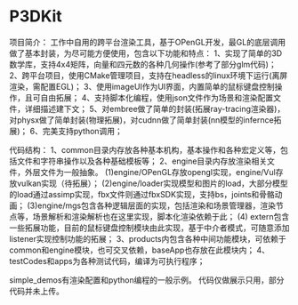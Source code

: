 # P3DKit
项目简介：
工作中自用的跨平台渲染工具，基于OPenGL开发，最GL的底层调用做了基本封装，为尽可能方便使用，包含以下功能和特点：
1、实现了简单的3D数学库，支持4x4矩阵，向量和四元数的各种几何操作(参考了部分glm代码)；
2、跨平台项目，使用CMake管理项目，支持在headless的linux环境下运行(离屏渲染，需配置EGL)；
3、使用imageUI作为UI界面，内置简单的鼠标键盘控制操作，且可自由拓展；
4、支持脚本化编程，使用json文件作为场景和渲染配置文件，详细描述建下文；
5、对embree做了简单的封装(拓展ray-tracing渲染器)，对physx做了简单封装(物理拓展)，对cudnn做了简单封装(nn模型的infernce拓展)；
6、完美支持python调用；

代码结构：
1、common目录内存放各种基本机构，基本操作和各种宏定义等，包括文件和字符串操作以及各种基础模板等；
2、engine目录内存放渲染相关文件，外层文件为一般抽象。
  (1)engine/OPenGL存放opengl实现，engine/Vul存放vulkan实现（待拓展）；
  (2)engine/loader实现模型和图片的load，大部分模型的load通过assimp实现，fbx文件则通过fbxSDK实现，支持bs，joints和骨骼动画；
  (3)engine/mgs包含各种逻辑层面的实现，包括渲染和场景管理器，渲染节点等，场景解析和渲染解析也在这里实现，脚本化渲染依赖于此；
  (4) extern包含一些拓展功能，目前的鼠标键盘控制模块由此实现，基于中介者模式，可随意添加listener实现控制功能的拓展；
3、products内包含各种中间功能模块，可依赖于common和engine模块，也可交叉依赖，baseApp也存放在此模块内；
4、testCodes和apps为各种测试代码，编译为可执行程序；

simple_demos有渲染配置和python编程的一般示例。
代码仅做展示只用，部分代码并未上传。
